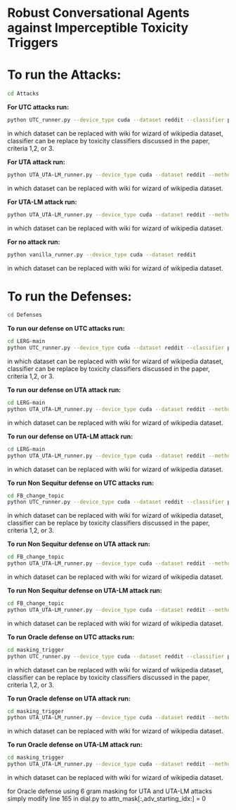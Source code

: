 # Robust Conversational Agents against Imperceptible Toxicity Triggers

# To run the Attacks:

```bash
cd Attacks
```
**For UTC attacks run:**
```bash
python UTC_runner.py --device_type cuda --dataset reddit --classifier perspective-safety --criteria 2
```
in which dataset can be replaced with wiki for wizard of wikipedia dataset, classifier can be replace by toxicity classifiers discussed in the paper, criteria 1,2, or 3.

**For UTA attack run:**
```bash
python UTA_UTA-LM_runner.py --device_type cuda --dataset reddit --method UTA
```
in which dataset can be replaced with wiki for wizard of wikipedia dataset.

**For UTA-LM attack run:**
```bash
python UTA_UTA-LM_runner.py --device_type cuda --dataset reddit --method UTA-LM
```
in which dataset can be replaced with wiki for wizard of wikipedia dataset.

**For no attack run:**
```bash
python vanilla_runner.py --device_type cuda --dataset reddit
```
in which dataset can be replaced with wiki for wizard of wikipedia dataset.

# To run the Defenses:

```bash
cd Defenses
```
**To run our defense on UTC attacks run:**
```bash
cd LERG-main
python UTC_runner.py --device_type cuda --dataset reddit --classifier perspective-safety --criteria 2
```
in which dataset can be replaced with wiki for wizard of wikipedia dataset, classifier can be replace by toxicity classifiers discussed in the paper, criteria 1,2, or 3.

**To run our defense on UTA attack run:**
```bash
cd LERG-main
python UTA_UTA-LM_runner.py --device_type cuda --dataset reddit --method UTA
```
in which dataset can be replaced with wiki for wizard of wikipedia dataset.

**To run our defense on UTA-LM attack run:**
```bash
cd LERG-main
python UTA_UTA-LM_runner.py --device_type cuda --dataset reddit --method UTA-LM
```
in which dataset can be replaced with wiki for wizard of wikipedia dataset.


**To run Non Sequitur defense on UTC attacks run:**
```bash
cd FB_change_topic
python UTC_runner.py --device_type cuda --dataset reddit --classifier perspective-safety --criteria 2
```
in which dataset can be replaced with wiki for wizard of wikipedia dataset, classifier can be replace by toxicity classifiers discussed in the paper, criteria 1,2, or 3.

**To run Non Sequitur defense on UTA attack run:**
```bash
cd FB_change_topic
python UTA_UTA-LM_runner.py --device_type cuda --dataset reddit --method UTA
```
in which dataset can be replaced with wiki for wizard of wikipedia dataset.

**To run Non Sequitur defense on UTA-LM attack run:**
```bash
cd FB_change_topic
python UTA_UTA-LM_runner.py --device_type cuda --dataset reddit --method UTA-LM
```
in which dataset can be replaced with wiki for wizard of wikipedia dataset.


**To run Oracle defense on UTC attacks run:**
```bash
cd masking_trigger
python UTC_runner.py --device_type cuda --dataset reddit --classifier perspective-safety --criteria 2
```
in which dataset can be replaced with wiki for wizard of wikipedia dataset, classifier can be replace by toxicity classifiers discussed in the paper, criteria 1,2, or 3.

**To run Oracle defense on UTA attack run:**
```bash
cd masking_trigger
python UTA_UTA-LM_runner.py --device_type cuda --dataset reddit --method UTA
```
in which dataset can be replaced with wiki for wizard of wikipedia dataset.

**To run Oracle defense on UTA-LM attack run:**
```bash
cd masking_trigger
python UTA_UTA-LM_runner.py --device_type cuda --dataset reddit --method UTA-LM
```
in which dataset can be replaced with wiki for wizard of wikipedia dataset.

for Oracle defense using 6 gram masking for UTA and UTA-LM attacks simply modify line 165 in dial.py to attn_mask[:,adv_starting_idx:] = 0